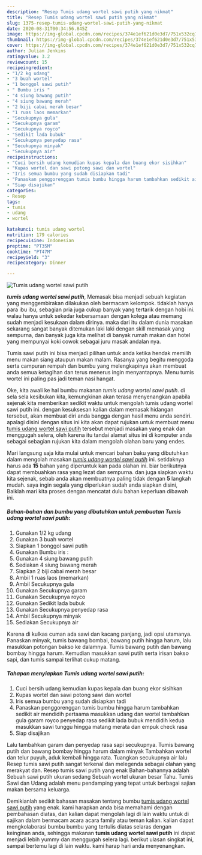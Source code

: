 ```yaml
---
description: "Resep Tumis udang wortel sawi putih yang nikmat"
title: "Resep Tumis udang wortel sawi putih yang nikmat"
slug: 1375-resep-tumis-udang-wortel-sawi-putih-yang-nikmat
date: 2020-08-31T00:34:56.845Z
image: https://img-global.cpcdn.com/recipes/374e1ef621d0e3d7/751x532cq70/tumis-udang-wortel-sawi-putih-foto-resep-utama.jpg
thumbnail: https://img-global.cpcdn.com/recipes/374e1ef621d0e3d7/751x532cq70/tumis-udang-wortel-sawi-putih-foto-resep-utama.jpg
cover: https://img-global.cpcdn.com/recipes/374e1ef621d0e3d7/751x532cq70/tumis-udang-wortel-sawi-putih-foto-resep-utama.jpg
author: Julian Jenkins
ratingvalue: 3.2
reviewcount: 15
recipeingredient:
- "1/2 kg udang"
- "3 buah wortel"
- "1 bonggol sawi putih"
- " Bumbu iris "
- "4 siung bawang putih"
- "4 siung bawang merah"
- "2 biji cabai merah besar"
- "1 ruas laos memarkan"
- "Secukupnya gula"
- "Secukupnya garam"
- "Secukupnya royco"
- "Sedikit lada bubuk"
- "Secukupnya penyedap rasa"
- "Secukupnya minyak"
- "Secukupnya air"
recipeinstructions:
- "Cuci bersih udang kemudian kupas kepala dan buang ekor sisihkan"
- "Kupas wortel dan sawi potong sawi dan wortel"
- "Iris semua bumbu yang sudah disiapkan tadi"
- "Panaskan penggorenggan tumis bumbu hingga harum tambahkan sedikit air mendidih pertaama masukkan udang dan wortel tambahkan gula garam royco penyedap rasa sedikit lada bubuk mendidih kedua masukkan sawi tunggu hingga matang merata dan empuk check rasa"
- "Siap disajikan"
categories:
- Resep
tags:
- tumis
- udang
- wortel

katakunci: tumis udang wortel 
nutrition: 179 calories
recipecuisine: Indonesian
preptime: "PT35M"
cooktime: "PT47M"
recipeyield: "3"
recipecategory: Dinner

---
```



![Tumis udang wortel sawi putih](https://img-global.cpcdn.com/recipes/374e1ef621d0e3d7/751x532cq70/tumis-udang-wortel-sawi-putih-foto-resep-utama.jpg)

<b><i>tumis udang wortel sawi putih</i></b>, Memasak bisa menjadi sebuah kegiatan yang menggembirakan dilakukan oleh bermacam kelompok. tidaklah hanya para ibu ibu, sebagian pria juga cukup banyak yang tertarik dengan hobi ini. walau hanya untuk sekedar kebersamaan dengan kolega atau memang sudah menjadi kesukaan dalam dirinya. maka dari itu dalam dunia masakan sekarang sangat banyak ditemukan laki laki dengan skill memasak yang sempurna, dan banyak juga kita melihat di banyak rumah makan dan hotel yang mempunyai koki cowok sebagai juru masak andalan nya.

Tumis sawi putih ini bisa menjadi pilihan untuk anda ketika hendak memilih menu makan siang ataupun makan malam. Rasanya yang begitu menggoda serta campuran rempah dan bumbu yang melengkapinya akan membuat anda semua ketagihan dan terus menerus ingin menyantapnya. Menu tumis wortel ini paling pas jadi teman nasi hangat.

Oke, kita awali ke hal bumbu makanan <i>tumis udang wortel sawi putih</i>. di sela sela kesibukan kita, kemungkinan akan terasa menyenangkan apabila sejenak kita memberikan sedikit waktu untuk mengolah tumis udang wortel sawi putih ini. dengan kesuksesan kalian dalam memasak hidangan tersebut, akan membuat diri anda bangga dengan hasil menu anda sendiri. apalagi disini dengan situs ini kita akan dapat rujukan untuk membuat menu <u>tumis udang wortel sawi putih</u> tersebut menjadi masakan yang enak dan menggugah selera, oleh karena itu tandai alamat situs ini di komputer anda sebagai sebagian rujukan kita dalam mengolah olahan baru yang endes.


Mari langsung saja kita mulai untuk mencari bahan baku yang dibutuhkan dalam mengolah masakan <u><i>tumis udang wortel sawi putih</i></u> ini. setidaknya harus ada <b>15</b> bahan yang diperuntuk kan pada olahan ini. biar berikutnya dapat membuahkan rasa yang lezat dan sempurna. dan juga siapkan waktu kita sejenak, sebab anda akan membuatnya paling tidak dengan <b>5</b> langkah mudah. saya ingin segala yang diperlukan sudah anda siapkan disini, Baiklah mari kita proses dengan mencatat dulu bahan keperluan dibawah ini.

<!--inarticleads1-->

##### Bahan-bahan dan bumbu yang dibutuhkan untuk pembuatan Tumis udang wortel sawi putih:

1. Gunakan 1/2 kg udang
1. Gunakan 3 buah wortel
1. Siapkan 1 bonggol sawi putih
1. Gunakan  Bumbu iris :
1. Gunakan 4 siung bawang putih
1. Sediakan 4 siung bawang merah
1. Siapkan 2 biji cabai merah besar
1. Ambil 1 ruas laos (memarkan)
1. Ambil Secukupnya gula
1. Gunakan Secukupnya garam
1. Gunakan Secukupnya royco
1. Gunakan Sedikit lada bubuk
1. Gunakan Secukupnya penyedap rasa
1. Ambil Secukupnya minyak
1. Sediakan Secukupnya air


Karena di kulkas cuman ada sawi dan kacang panjang, jadi opsi utamanya. Panaskan minyak, tumis bawang bombai, bawang putih hingga harum, lalu masukkan potongan bakso ke dalamnya. Tumis bawang putih dan bawang bombay hingga harum. Kemudian masukkan sawi putih serta irisan bakso sapi, dan tumis sampai terlihat cukup matang. 

<!--inarticleads2-->

##### Tahapan menyiapkan Tumis udang wortel sawi putih:

1. Cuci bersih udang kemudian kupas kepala dan buang ekor sisihkan
1. Kupas wortel dan sawi potong sawi dan wortel
1. Iris semua bumbu yang sudah disiapkan tadi
1. Panaskan penggorenggan tumis bumbu hingga harum tambahkan sedikit air mendidih pertaama masukkan udang dan wortel tambahkan gula garam royco penyedap rasa sedikit lada bubuk mendidih kedua masukkan sawi tunggu hingga matang merata dan empuk check rasa
1. Siap disajikan


Lalu tambahkan garam dan penyedap rasa sapi secukupnya. Tumis bawang putih dan bawang bombay hingga harum dalam minyak Tambahkan wortel dan telur puyuh, aduk kembali hingga rata. Tuangkan secukupnya air lalu Resep tumis sawi putih sangat terkenal dan melegenda sebagai olahan yang merakyat dan. Resep tumis sawi putih yang enak Bahan-bahannya adalah Sebuah sawi putih ukuran sedang Sebuah wortel ukuran besar Tahu. Tumis Sawi dan Udang adalah menu pendamping yang tepat untuk berbagai sajian makan bersama keluarga. 

Demikianlah sedikit bahasan masakan tentang bumbu <u>tumis udang wortel sawi putih</u> yang enak. kami harapkan anda bisa memahami dengan pembahasan diatas, dan kalian dapat mengolah lagi di lain waktu untuk di sajikan dalam bermacam acara acara family atau teman kalian. kalian dapat mengkolaborasi bumbu bumbu yang tertulis diatas selaras dengan keinginan anda, sehingga makanan <b>tumis udang wortel sawi putih</b> ini dapat menjadi lebih yummy dan menggugah selera lagi. berikut ulasan singkat ini, sampai bertemu lagi di lain waktu. kami harap hari anda menyenangkan.
